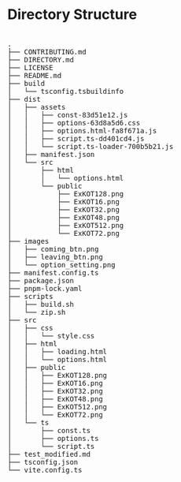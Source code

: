 # Directory Structure

<pre>

.
├── CONTRIBUTING.md
├── DIRECTORY.md
├── LICENSE
├── README.md
├── build
│   └── tsconfig.tsbuildinfo
├── dist
│   ├── assets
│   │   ├── const-83d51e12.js
│   │   ├── options-63d8a5d6.css
│   │   ├── options.html-fa8f671a.js
│   │   ├── script.ts-dd401cd4.js
│   │   └── script.ts-loader-700b5b21.js
│   ├── manifest.json
│   └── src
│       ├── html
│       │   └── options.html
│       └── public
│           ├── ExKOT128.png
│           ├── ExKOT16.png
│           ├── ExKOT32.png
│           ├── ExKOT48.png
│           ├── ExKOT512.png
│           └── ExKOT72.png
├── images
│   ├── coming_btn.png
│   ├── leaving_btn.png
│   └── option_setting.png
├── manifest.config.ts
├── package.json
├── pnpm-lock.yaml
├── scripts
│   ├── build.sh
│   └── zip.sh
├── src
│   ├── css
│   │   └── style.css
│   ├── html
│   │   ├── loading.html
│   │   └── options.html
│   ├── public
│   │   ├── ExKOT128.png
│   │   ├── ExKOT16.png
│   │   ├── ExKOT32.png
│   │   ├── ExKOT48.png
│   │   ├── ExKOT512.png
│   │   └── ExKOT72.png
│   └── ts
│       ├── const.ts
│       ├── options.ts
│       └── script.ts
├── test_modified.md
├── tsconfig.json
└── vite.config.ts

</pre>
